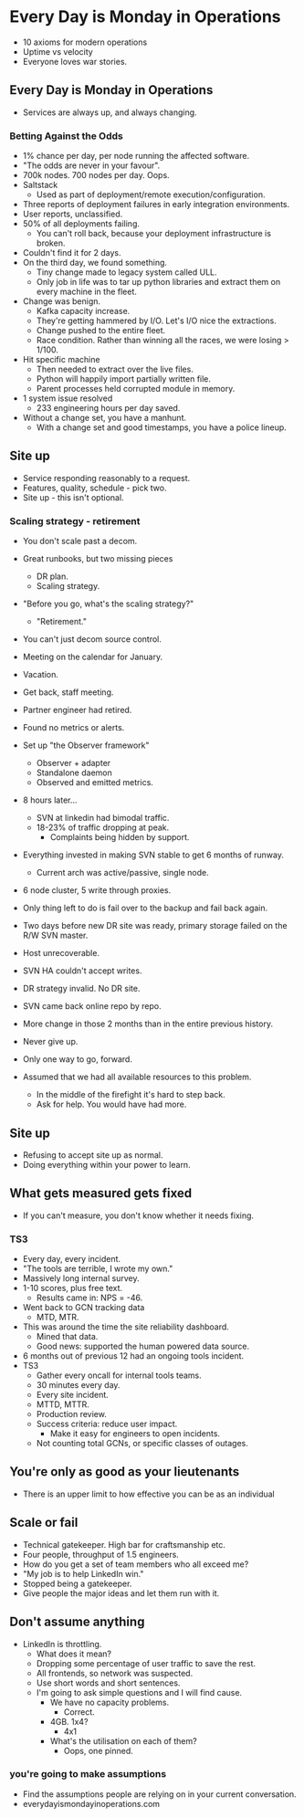 # Every Day is Monday in Operations

- 10 axioms for modern operations
- Uptime vs velocity
- Everyone loves war stories.

## Every Day is Monday in Operations
- Services are always up, and always changing.

### Betting Against the Odds
- 1% chance per day, per node running the affected software.
- "The odds are never in your favour".
- 700k nodes. 700 nodes per day. Oops.
- Saltstack
  - Used as part of deployment/remote execution/configuration.
- Three reports of deployment failures in early integration environments.
- User reports, unclassified.
- 50% of all deployments failing.
  - You can't roll back, because your deployment infrastructure is broken.
- Couldn't find it for 2 days.
- On the third day, we found something.
  - Tiny change made to legacy system called ULL.
  - Only job in life was to tar up python libraries and extract them on every
    machine in the fleet.
- Change was benign.
  - Kafka capacity increase.
  - They're getting hammered by I/O. Let's I/O nice the extractions.
  - Change pushed to the entire fleet.
  - Race condition. Rather than winning all the races, we were losing > 1/100.
- Hit specific machine
  - Then needed to extract over the live files.
  - Python will happily import partially written file.
  - Parent processes held corrupted module in memory.
- 1 system issue resolved
  - 233 engineering hours per day saved.
- Without a change set, you have a manhunt.
  - With a change set and good timestamps, you have a police lineup.

## Site up
- Service responding reasonably to a request.
- Features, quality, schedule - pick two.
- Site up - this isn't optional.

### Scaling strategy - retirement
- You don't scale past a decom.
- Great runbooks, but two missing pieces
  - DR plan.
  - Scaling strategy.
- "Before you go, what's the scaling strategy?"
  - "Retirement."
- You can't just decom source control.
- Meeting on the calendar for January.
- Vacation.
- Get back, staff meeting.
- Partner engineer had retired.
- Found no metrics or alerts.
- Set up "the Observer framework"
  - Observer + adapter
  - Standalone daemon
  - Observed and emitted metrics.
- 8 hours later...
  - SVN at linkedin had bimodal traffic.
  - 18-23% of traffic dropping at peak.
    - Complaints being hidden by support.
- Everything invested in making SVN stable to get 6 months of runway.
  - Current arch was active/passive, single node.
- 6 node cluster, 5 write through proxies.
- Only thing left to do is fail over to the backup and fail back again.
- Two days before new DR site was ready, primary storage failed on the R/W SVN
  master.
- Host unrecoverable.
- SVN HA couldn't accept writes.
- DR strategy invalid. No DR site.
- SVN came back online repo by repo.
- More change in those 2 months than in the entire previous history.

- Never give up.
- Only one way to go, forward.
- Assumed that we had all available resources to this problem.
  - In the middle of the firefight it's hard to step back.
  - Ask for help. You would have had more.

## Site up
- Refusing to accept site up as normal.
- Doing everything within your power to learn.

## What gets measured gets fixed
- If you can't measure, you don't know whether it needs fixing.

### TS3
- Every day, every incident.
- "The tools are terrible, I wrote my own."
- Massively long internal survey.
- 1-10 scores, plus free text.
  - Results came in: NPS = -46.
- Went back to GCN tracking data
  - MTD, MTR.
- This was around the time the site reliability dashboard.
  - Mined that data.
  - Good news: supported the human powered data source.
- 6 months out of previous 12 had an ongoing tools incident.
- TS3
  - Gather every oncall for internal tools teams.
  - 30 minutes every day.
  - Every site incident.
  - MTTD, MTTR.
  - Production review.
  - Success criteria: reduce user impact.
    - Make it easy for engineers to open incidents.
  - Not counting total GCNs, or specific classes of outages.

## You're only as good as your lieutenants
- There is an upper limit to how effective you can be as an individual

## Scale or fail
- Technical gatekeeper. High bar for craftsmanship etc.
- Four people, throughput of 1.5 engineers.
- How do you get a set of team members who all exceed me?
- "My job is to help LinkedIn win."
- Stopped being a gatekeeper.
- Give people the major ideas and let them run with it.

## Don't assume anything
- LinkedIn is throttling.
  - What does it mean?
  - Dropping some percentage of user traffic to save the rest.
  - All frontends, so network was suspected.
  - Use short words and short sentences.
  - I'm going to ask simple questions and I will find cause.
    - We have no capacity problems.
      - Correct.
    - 4GB. 1x4?
      - 4x1
    - What's the utilisation on each of them?
      - Oops, one pinned.

### you're going to make assumptions
- Find the assumptions people are relying on in your current conversation.
- everydayismondayinoperations.com

